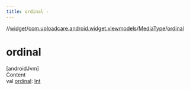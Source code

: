 ```yaml
---
title: ordinal -
---
```

//[widget](../../index.md)/[com.uploadcare.android.widget.viewmodels](../index.md)/[MediaType](index.md)/[ordinal](ordinal.md)



# ordinal  
[androidJvm]  
Content  
val [ordinal](ordinal.md): [Int](https://kotlinlang.org/api/latest/jvm/stdlib/kotlin/-int/index.html)  



